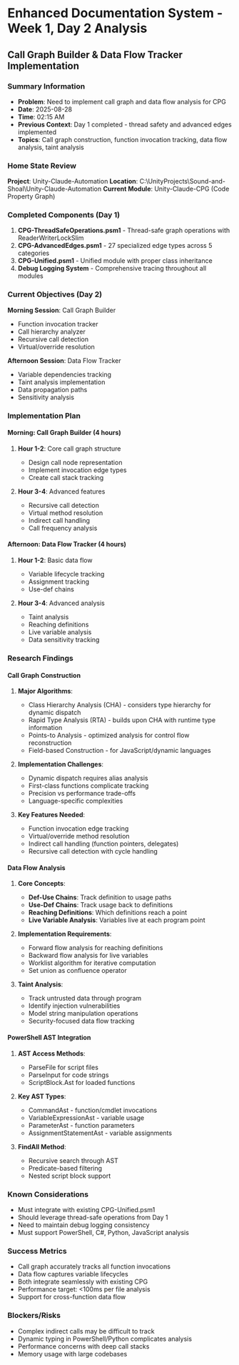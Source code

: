 # Enhanced Documentation System - Week 1, Day 2 Analysis
## Call Graph Builder & Data Flow Tracker Implementation

### Summary Information
- **Problem**: Need to implement call graph and data flow analysis for CPG
- **Date**: 2025-08-28
- **Time**: 02:15 AM
- **Previous Context**: Day 1 completed - thread safety and advanced edges implemented
- **Topics**: Call graph construction, function invocation tracking, data flow analysis, taint analysis

### Home State Review
**Project**: Unity-Claude-Automation
**Location**: C:\UnityProjects\Sound-and-Shoal\Unity-Claude-Automation
**Current Module**: Unity-Claude-CPG (Code Property Graph)

### Completed Components (Day 1)
1. **CPG-ThreadSafeOperations.psm1** - Thread-safe graph operations with ReaderWriterLockSlim
2. **CPG-AdvancedEdges.psm1** - 27 specialized edge types across 5 categories
3. **CPG-Unified.psm1** - Unified module with proper class inheritance
4. **Debug Logging System** - Comprehensive tracing throughout all modules

### Current Objectives (Day 2)
**Morning Session**: Call Graph Builder
- Function invocation tracker
- Call hierarchy analyzer
- Recursive call detection
- Virtual/override resolution

**Afternoon Session**: Data Flow Tracker
- Variable dependencies tracking
- Taint analysis implementation
- Data propagation paths
- Sensitivity analysis

### Implementation Plan

#### Morning: Call Graph Builder (4 hours)
1. **Hour 1-2**: Core call graph structure
   - Design call node representation
   - Implement invocation edge types
   - Create call stack tracking

2. **Hour 3-4**: Advanced features
   - Recursive call detection
   - Virtual method resolution
   - Indirect call handling
   - Call frequency analysis

#### Afternoon: Data Flow Tracker (4 hours)
1. **Hour 1-2**: Basic data flow
   - Variable lifecycle tracking
   - Assignment tracking
   - Use-def chains

2. **Hour 3-4**: Advanced analysis
   - Taint analysis
   - Reaching definitions
   - Live variable analysis
   - Data sensitivity tracking

### Research Findings

#### Call Graph Construction
1. **Major Algorithms**:
   - Class Hierarchy Analysis (CHA) - considers type hierarchy for dynamic dispatch
   - Rapid Type Analysis (RTA) - builds upon CHA with runtime type information
   - Points-to Analysis - optimized analysis for control flow reconstruction
   - Field-based Construction - for JavaScript/dynamic languages

2. **Implementation Challenges**:
   - Dynamic dispatch requires alias analysis
   - First-class functions complicate tracking
   - Precision vs performance trade-offs
   - Language-specific complexities

3. **Key Features Needed**:
   - Function invocation edge tracking
   - Virtual/override method resolution
   - Indirect call handling (function pointers, delegates)
   - Recursive call detection with cycle handling

#### Data Flow Analysis
1. **Core Concepts**:
   - **Def-Use Chains**: Track definition to usage paths
   - **Use-Def Chains**: Track usage back to definitions
   - **Reaching Definitions**: Which definitions reach a point
   - **Live Variable Analysis**: Variables live at each program point

2. **Implementation Requirements**:
   - Forward flow analysis for reaching definitions
   - Backward flow analysis for live variables
   - Worklist algorithm for iterative computation
   - Set union as confluence operator

3. **Taint Analysis**:
   - Track untrusted data through program
   - Identify injection vulnerabilities
   - Model string manipulation operations
   - Security-focused data flow tracking

#### PowerShell AST Integration
1. **AST Access Methods**:
   - ParseFile for script files
   - ParseInput for code strings
   - ScriptBlock.Ast for loaded functions

2. **Key AST Types**:
   - CommandAst - function/cmdlet invocations
   - VariableExpressionAst - variable usage
   - ParameterAst - function parameters
   - AssignmentStatementAst - variable assignments

3. **FindAll Method**:
   - Recursive search through AST
   - Predicate-based filtering
   - Nested script block support

### Known Considerations
- Must integrate with existing CPG-Unified.psm1
- Should leverage thread-safe operations from Day 1
- Need to maintain debug logging consistency
- Must support PowerShell, C#, Python, JavaScript analysis

### Success Metrics
- Call graph accurately tracks all function invocations
- Data flow captures variable lifecycles
- Both integrate seamlessly with existing CPG
- Performance target: <100ms per file analysis
- Support for cross-function data flow

### Blockers/Risks
- Complex indirect calls may be difficult to track
- Dynamic typing in PowerShell/Python complicates analysis
- Performance concerns with deep call stacks
- Memory usage with large codebases